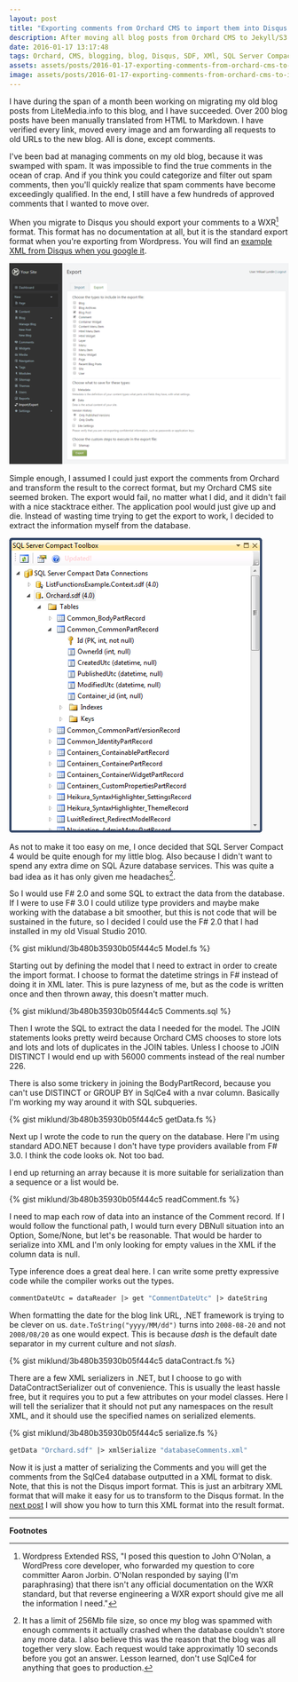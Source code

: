 ```yaml
---
layout: post
title: "Exporting comments from Orchard CMS to import them into Disqus - Part 1"
description: After moving all blog posts from Orchard CMS to Jekyll/S3 there was a need to move all comments to Disqus. Dispite a lot of obstacles, here is how I managed to extract all the comments from the SDF database file to XML.
date: 2016-01-17 13:17:48
tags: Orchard, CMS, blogging, blog, Disqus, SDF, XMl, SQL Server Compact 4, SqlCe4, Azure
assets: assets/posts/2016-01-17-exporting-comments-from-orchard-cms-to-import-them-into-disqus-part-1
image: assets/posts/2016-01-17-exporting-comments-from-orchard-cms-to-import-them-into-disqus-part-1/title.png
---
```


I have during the span of a month been working on migrating my old blog posts from LiteMedia.info to this blog, and I have succeeded. Over 200 blog posts have been manually translated from HTML to Markdown. I have verified every link, moved every image and am forwarding all requests to old URLs to the new blog. All is done, except comments.

I've been bad at managing comments on my old blog, because it was swamped with spam. It was impossible to find the true comments in the ocean of crap. And if you think you could categorize and filter out spam comments, then you'll quickly realize that spam comments have become exceedingly qualified. In the end, I still have a few hundreds of approved comments that I wanted to move over.

When you migrate to Disqus you should export your comments to a WXR[^1] format. This format has no documentation at all, but it is the standard export format when you're exporting from Wordpress. You will find an [example XML from Disqus when you google it](https://help.disqus.com/customer/portal/articles/472150-custom-xml-import-format "Custom XML Import Format - DISQUS").

![Orchard CML Import/Export](/assets/posts/2016-01-17-exporting-comments-from-orchard-cms-to-import-them-into-disqus-part-1/export.png)

Simple enough, I assumed I could just export the comments from Orchard and transform the result to the correct format, but my Orchard CMS site seemed broken. The export would fail, no matter what I did, and it didn't fail with a nice stacktrace either. The application pool would just give up and die. Instead of wasting time trying to get the export to work, I decided to extract the information myself from the database.

![SQL Server Compact 4](/assets/posts/2016-01-17-exporting-comments-from-orchard-cms-to-import-them-into-disqus-part-1/sqlce4.png)

As not to make it too easy on me, I once decided that SQL Server Compact 4 would be quite enough for my little blog. Also because I didn't want to spend any extra dime on SQL Azure database services. This was quite a bad idea as it has only given me headaches[^2].

So I would use F# 2.0 and some SQL to extract the data from the database. If I were to use F# 3.0 I could utilize type providers and maybe make working with the database a bit smoother, but this is not code that will be sustained in the future, so I decided I could use the F# 2.0 that I had installed in my old Visual Studio 2010.

{% gist miklund/3b480b35930b05f444c5 Model.fs %}

Starting out by defining the model that I need to extract in order to create the import format. I choose to format the datetime strings in F# instead of doing it in XML later. This is pure lazyness of me, but as the code is written once and then thrown away, this doesn't matter much.

{% gist miklund/3b480b35930b05f444c5 Comments.sql %}

Then I wrote the SQL to extract the data I needed for the model. The JOIN statements looks pretty weird because Orchard CMS chooses to store lots and lots and lots of duplicates in the JOIN tables. Unless I choose to JOIN DISTINCT I would end up with 56000 comments instead of the real number 226.

There is also some trickery in joining the BodyPartRecord, because you can't use DISTINCT or GROUP BY in SqlCe4 with a nvar column. Basically I'm working my way around it with SQL subqueries.

{% gist miklund/3b480b35930b05f444c5 getData.fs %}

Next up I wrote the code to run the query on the database. Here I'm using standard ADO.NET because I don't have type providers available from F# 3.0. I think the code looks ok. Not too bad.

I end up returning an array because it is more suitable for serialization than a sequence or a list would be.

{% gist miklund/3b480b35930b05f444c5 readComment.fs %}

I need to map each row of data into an instance of the Comment record. If I would follow the functional path, I would turn every DBNull situation into an Option, Some/None, but let's be reasonable. That would be harder to serialize into XML and I'm only looking for empty values in the XML if the column data is null.

Type inference does a great deal here. I can write some pretty expressive code while the compiler works out the types.

```fsharp
commentDateUtc = dataReader |> get "CommentDateUtc" |> dateString
```

When formatting the date for the blog link URL, .NET framework is trying to be clever on us. `date.ToString("yyyy/MM/dd")` turns into `2008-08-20` and not `2008/08/20` as one would expect. This is because _dash_ is the default date separator in my current culture and not _slash_.

{% gist miklund/3b480b35930b05f444c5 dataContract.fs %}

There are a few XML serializers in .NET, but I choose to go with DataContractSerializer out of convenience. This is usually the least hassle free, but it requires you to put a few attributes on your model classes. Here I will tell the serializer that it should not put any namespaces on the result XML, and it should use the specified names on serialized elements.

{% gist miklund/3b480b35930b05f444c5 serialize.fs %}

```fsharp
getData "Orchard.sdf" |> xmlSerialize "databaseComments.xml"
```

Now it is just a matter of serializing the Comments and you will get the comments from the SqlCe4 database outputted in a XML format to disk. Note, that this is not the Disqus import format. This is just an arbitrary XML format that will make it easy for us to transform to the Disqus format. In the [next post](/2016/01/18/exporting-comments-from-orchard-cms-to-import-them-into-disqus-part-2.html "Exporting comments from Orchard CMS to import them into Disqus - Part 2") I will show you how to turn this XML format into the result format.

---
**Footnotes**

[^1]: Wordpress Extended RSS, "I posed this question to John O'Nolan, a WordPress core developer, who forwarded my question to core committer Aaron Jorbin. O'Nolan responded by saying (I'm paraphrasing) that there isn't any official documentation on the WXR standard, but that reverse engineering a WXR export should give me all the information I need."

[^2]: It has a limit of 256Mb file size, so once my blog was spammed with enough comments it actually crashed when the database couldn't store any more data. I also believe this was the reason that the blog was all together very slow. Each request would take approximatly 10 seconds before you got an answer. Lesson learned, don't use SqlCe4 for anything that goes to production.
